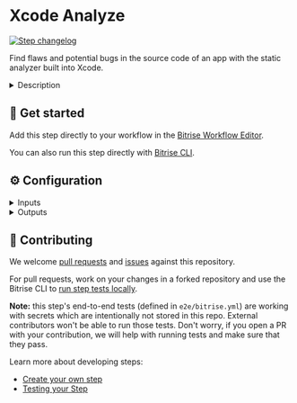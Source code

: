 # Xcode Analyze

[![Step changelog](https://shields.io/github/v/release/bitrise-steplib/steps-xcode-analyze?include_prereleases&label=changelog&color=blueviolet)](https://github.com/bitrise-steplib/steps-xcode-analyze/releases)

Find flaws and potential bugs in the source code of an app with the
static analyzer built into Xcode.

<details>
<summary>Description</summary>

The Step uses the static analyzer built directly into Xcode to analyze your app's source code: the static analyzer tries out thousands of possible code paths in a few seconds, reporting potential bugs that might have remained hidden or bugs that might be nearly impossible to replicate. 

This process also identifies areas in your code that don’t follow recommended API usage, such as Foundation, UIKit, and AppKit idioms. 

### Configuring the Step 

In most cases, you don't need to change the Step's configuration. The default input values work well if you added your iOS app on the website, using automatic configuration. 

To make sure the Step works well for you:

1. Make sure the **Project (or Workspace) path** points to the path of the `.xcodeproj` or `.xcworkspace` file of your app, relative to the app's root directory.
1. Make sure the **Scheme name** input points to a valid shared Xcode scheme. Note that it must be a shared scheme! 
1. Optionally, you can force the Step to use specific code signing identities. To do so, use the **Force code signing with Identity** and **Force code signing with Provisioning Profile** inputs. 

   For detailed instructions on their use, see the inputs themselves.

### Useful links 

* [Running Xcode tests](https://devcenter.bitrise.io/testing/running-xcode-tests/)
* [Device testing for iOS](https://devcenter.bitrise.io/testing/device-testing-for-ios/)

### Related Steps 

* [Xcode build for simulator](https://app.bitrise.io/integrations/steps/xcode-build-for-simulator)
* [Xcode Test for iOS](https://app.bitrise.io/integrations/steps/xcode-test)
</details>

## 🧩 Get started

Add this step directly to your workflow in the [Bitrise Workflow Editor](https://devcenter.bitrise.io/steps-and-workflows/steps-and-workflows-index/).

You can also run this step directly with [Bitrise CLI](https://github.com/bitrise-io/bitrise).

## ⚙️ Configuration

<details>
<summary>Inputs</summary>

| Key | Description | Flags | Default |
| --- | --- | --- | --- |
| `workdir` | Working directory of the Step. If you leave it empty, the default working directory will be used.  |  | `$BITRISE_SOURCE_DIR` |
| `project_path` | The path to your app's `.xcodeproj` or `.xcworkspace` file, relative to the Step's working directory (if one is specified).  | required | `$BITRISE_PROJECT_PATH` |
| `scheme` | The Xcode scheme to use for the analysis. **IMPORTANT**: The scheme must be marked as shared in Xcode!  | required | `$BITRISE_SCHEME` |
| `is_clean_build` |  | required | `no` |
| `force_code_sign_identity` | Force the `xcodebuild` command to use specified code signing identity. Specify a code signing identity as a full ID (for example, `iPhone Developer: Bitrise Bot (VV2J4SV8V4)`) or specify a code signing group (for example, `iPhone Developer` or `iPhone Distribution`). |  |  |
| `force_provisioning_profile` | Force the `xcodebuild` command to use a specified provisioning profile. You must use the provisioning profile's UUID. The profile's name is NOT accepted by xcodebuild. To get your UUID: - In Xcode select your project -> Build Settings -> Code Signing - Select the desired Provisioning Profile, then scroll down in profile list and click on Other... - The popup will show your profile's UUID. Format example: - c5be4123-1234-4f9d-9843-0d9be985a068 |  |  |
| `disable_codesign` | In order to skip code signing, set this option to `yes`. |  | `yes` |
| `disable_index_while_building` | Add `COMPILER_INDEX_STORE_ENABLE=NO` flag to the `xcodebuild` command which will disable the indexing during the build. Indexing is needed for  * Autocomplete. * Ability to quickly jump to definition. * Get class and method help by alt clicking. None of the above ar needed in a CI environment. **Note:** In Xcode you can turn off the `Index-WhileBuilding` feature  by disabling the `Enable Index-WhileBuilding Functionality` in the `Build Settings`.<br/> In a CI environment you can disable it by adding `COMPILER_INDEX_STORE_ENABLE=NO` flag to the `xcodebuild` command. |  | `yes` |
| `cache_level` | Available options: - `none` : Disable caching. - `swift_packages` : Cache Swift PM packages added to the Xcode project. | required | `swift_packages` |
| `xcodebuild_options` | Options added to the end of the xcodebuild call. You can use multiple options, separated by a space character. Example: `-xcconfig PATH -verbose` |  |  |
| `output_tool` | If the input is set to `xcpretty`, the xcodebuild output will be prettified by xcpretty. If the input is set to `xcodebuild`, the raw xcodebuild output will be printed. | required | `xcpretty` |
| `output_dir` | This directory will contain the generated `raw-xcodebuild-output.log`. | required | `$BITRISE_DEPLOY_DIR` |
| `verbose_log` | Enable verbose logging? | required | `no` |
</details>

<details>
<summary>Outputs</summary>

| Environment Variable | Description |
| --- | --- |
| `BITRISE_XCRESULT_PATH` | The path of the generated `.xcresult`. |
</details>

## 🙋 Contributing

We welcome [pull requests](https://github.com/bitrise-steplib/steps-xcode-analyze/pulls) and [issues](https://github.com/bitrise-steplib/steps-xcode-analyze/issues) against this repository.

For pull requests, work on your changes in a forked repository and use the Bitrise CLI to [run step tests locally](https://devcenter.bitrise.io/bitrise-cli/run-your-first-build/).

**Note:** this step's end-to-end tests (defined in `e2e/bitrise.yml`) are working with secrets which are intentionally not stored in this repo. External contributors won't be able to run those tests. Don't worry, if you open a PR with your contribution, we will help with running tests and make sure that they pass.

Learn more about developing steps:

- [Create your own step](https://devcenter.bitrise.io/contributors/create-your-own-step/)
- [Testing your Step](https://devcenter.bitrise.io/contributors/testing-and-versioning-your-steps/)
